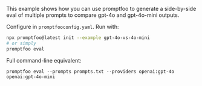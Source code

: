This example shows how you can use promptfoo to generate a side-by-side eval of multiple prompts to compare gpt-4o and gpt-4o-mini outputs.

Configure in `promptfooconfig.yaml`. Run with:

```bash
npx promptfoo@latest init --example gpt-4o-vs-4o-mini
# or simply
promptfoo eval
```

Full command-line equivalent:

```
promptfoo eval --prompts prompts.txt --providers openai:gpt-4o openai:gpt-4o-mini
```
